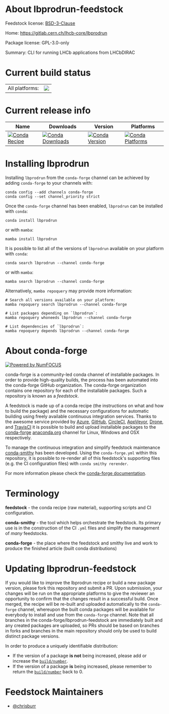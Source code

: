 About lbprodrun-feedstock
=========================

Feedstock license: [BSD-3-Clause](https://github.com/conda-forge/lbprodrun-feedstock/blob/main/LICENSE.txt)

Home: https://gitlab.cern.ch/lhcb-core/lbprodrun

Package license: GPL-3.0-only

Summary: CLI for running LHCb applications from LHCbDIRAC

Current build status
====================


<table><tr><td>All platforms:</td>
    <td>
      <a href="https://dev.azure.com/conda-forge/feedstock-builds/_build/latest?definitionId=14744&branchName=main">
        <img src="https://dev.azure.com/conda-forge/feedstock-builds/_apis/build/status/lbprodrun-feedstock?branchName=main">
      </a>
    </td>
  </tr>
</table>

Current release info
====================

| Name | Downloads | Version | Platforms |
| --- | --- | --- | --- |
| [![Conda Recipe](https://img.shields.io/badge/recipe-lbprodrun-green.svg)](https://anaconda.org/conda-forge/lbprodrun) | [![Conda Downloads](https://img.shields.io/conda/dn/conda-forge/lbprodrun.svg)](https://anaconda.org/conda-forge/lbprodrun) | [![Conda Version](https://img.shields.io/conda/vn/conda-forge/lbprodrun.svg)](https://anaconda.org/conda-forge/lbprodrun) | [![Conda Platforms](https://img.shields.io/conda/pn/conda-forge/lbprodrun.svg)](https://anaconda.org/conda-forge/lbprodrun) |

Installing lbprodrun
====================

Installing `lbprodrun` from the `conda-forge` channel can be achieved by adding `conda-forge` to your channels with:

```
conda config --add channels conda-forge
conda config --set channel_priority strict
```

Once the `conda-forge` channel has been enabled, `lbprodrun` can be installed with `conda`:

```
conda install lbprodrun
```

or with `mamba`:

```
mamba install lbprodrun
```

It is possible to list all of the versions of `lbprodrun` available on your platform with `conda`:

```
conda search lbprodrun --channel conda-forge
```

or with `mamba`:

```
mamba search lbprodrun --channel conda-forge
```

Alternatively, `mamba repoquery` may provide more information:

```
# Search all versions available on your platform:
mamba repoquery search lbprodrun --channel conda-forge

# List packages depending on `lbprodrun`:
mamba repoquery whoneeds lbprodrun --channel conda-forge

# List dependencies of `lbprodrun`:
mamba repoquery depends lbprodrun --channel conda-forge
```


About conda-forge
=================

[![Powered by
NumFOCUS](https://img.shields.io/badge/powered%20by-NumFOCUS-orange.svg?style=flat&colorA=E1523D&colorB=007D8A)](https://numfocus.org)

conda-forge is a community-led conda channel of installable packages.
In order to provide high-quality builds, the process has been automated into the
conda-forge GitHub organization. The conda-forge organization contains one repository
for each of the installable packages. Such a repository is known as a *feedstock*.

A feedstock is made up of a conda recipe (the instructions on what and how to build
the package) and the necessary configurations for automatic building using freely
available continuous integration services. Thanks to the awesome service provided by
[Azure](https://azure.microsoft.com/en-us/services/devops/), [GitHub](https://github.com/),
[CircleCI](https://circleci.com/), [AppVeyor](https://www.appveyor.com/),
[Drone](https://cloud.drone.io/welcome), and [TravisCI](https://travis-ci.com/)
it is possible to build and upload installable packages to the
[conda-forge](https://anaconda.org/conda-forge) [anaconda.org](https://anaconda.org/)
channel for Linux, Windows and OSX respectively.

To manage the continuous integration and simplify feedstock maintenance
[conda-smithy](https://github.com/conda-forge/conda-smithy) has been developed.
Using the ``conda-forge.yml`` within this repository, it is possible to re-render all of
this feedstock's supporting files (e.g. the CI configuration files) with ``conda smithy rerender``.

For more information please check the [conda-forge documentation](https://conda-forge.org/docs/).

Terminology
===========

**feedstock** - the conda recipe (raw material), supporting scripts and CI configuration.

**conda-smithy** - the tool which helps orchestrate the feedstock.
                   Its primary use is in the construction of the CI ``.yml`` files
                   and simplify the management of *many* feedstocks.

**conda-forge** - the place where the feedstock and smithy live and work to
                  produce the finished article (built conda distributions)


Updating lbprodrun-feedstock
============================

If you would like to improve the lbprodrun recipe or build a new
package version, please fork this repository and submit a PR. Upon submission,
your changes will be run on the appropriate platforms to give the reviewer an
opportunity to confirm that the changes result in a successful build. Once
merged, the recipe will be re-built and uploaded automatically to the
`conda-forge` channel, whereupon the built conda packages will be available for
everybody to install and use from the `conda-forge` channel.
Note that all branches in the conda-forge/lbprodrun-feedstock are
immediately built and any created packages are uploaded, so PRs should be based
on branches in forks and branches in the main repository should only be used to
build distinct package versions.

In order to produce a uniquely identifiable distribution:
 * If the version of a package **is not** being increased, please add or increase
   the [``build/number``](https://docs.conda.io/projects/conda-build/en/latest/resources/define-metadata.html#build-number-and-string).
 * If the version of a package **is** being increased, please remember to return
   the [``build/number``](https://docs.conda.io/projects/conda-build/en/latest/resources/define-metadata.html#build-number-and-string)
   back to 0.

Feedstock Maintainers
=====================

* [@chrisburr](https://github.com/chrisburr/)

